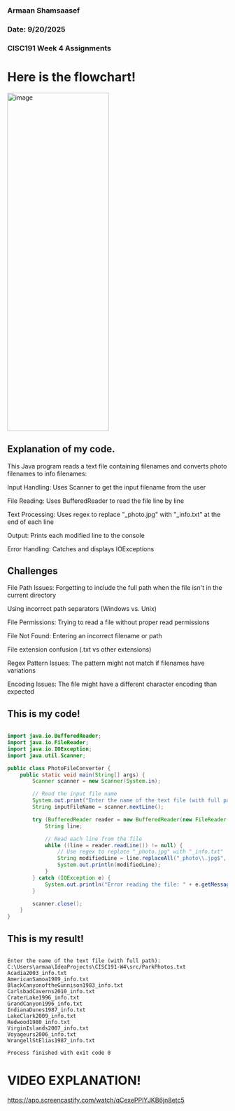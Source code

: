 
### Armaan Shamsaasef
### Date: 9/20/2025
### CISC191 Week 4 Assignments


# Here is the flowchart!

<img width="232" height="771" alt="image" src="https://github.com/user-attachments/assets/d1a8150a-8bf1-4e40-a7ba-d3bbc806a236" />



## Explanation of my code.

This Java program reads a text file containing filenames and converts photo filenames to info filenames:

Input Handling: Uses Scanner to get the input filename from the user

File Reading: Uses BufferedReader to read the file line by line

Text Processing: Uses regex to replace "_photo.jpg" with "_info.txt" at the end of each line

Output: Prints each modified line to the console

Error Handling: Catches and displays IOExceptions

## Challenges

File Path Issues: Forgetting to include the full path when the file isn't in the current directory

Using incorrect path separators (Windows vs. Unix)

File Permissions: Trying to read a file without proper read permissions

File Not Found: Entering an incorrect filename or path

File extension confusion (.txt vs other extensions)

Regex Pattern Issues: The pattern might not match if filenames have variations

Encoding Issues: The file might have a different character encoding than expected

## This is my code!

```.java

import java.io.BufferedReader;
import java.io.FileReader;
import java.io.IOException;
import java.util.Scanner;

public class PhotoFileConverter {
    public static void main(String[] args) {
        Scanner scanner = new Scanner(System.in);

        // Read the input file name
        System.out.print("Enter the name of the text file (with full path): ");
        String inputFileName = scanner.nextLine();

        try (BufferedReader reader = new BufferedReader(new FileReader(inputFileName))) {
            String line;

            // Read each line from the file
            while ((line = reader.readLine()) != null) {
                // Use regex to replace "_photo.jpg" with "_info.txt"
                String modifiedLine = line.replaceAll("_photo\\.jpg$", "_info.txt");
                System.out.println(modifiedLine);
            }
        } catch (IOException e) {
            System.out.println("Error reading the file: " + e.getMessage());
        }

        scanner.close();
    }
}

```

## This is my result!

```.out

Enter the name of the text file (with full path): C:\Users\armaa\IdeaProjects\CISC191-W4\src/ParkPhotos.txt
Acadia2003_info.txt
AmericanSamoa1989_info.txt
BlackCanyonoftheGunnison1983_info.txt
CarlsbadCaverns2010_info.txt
CraterLake1996_info.txt
GrandCanyon1996_info.txt
IndianaDunes1987_info.txt
LakeClark2009_info.txt
Redwood1980_info.txt
VirginIslands2007_info.txt
Voyageurs2006_info.txt
WrangellStElias1987_info.txt

Process finished with exit code 0

```


# VIDEO EXPLANATION!


https://app.screencastify.com/watch/qCexePPlYJKB6jn8etc5





